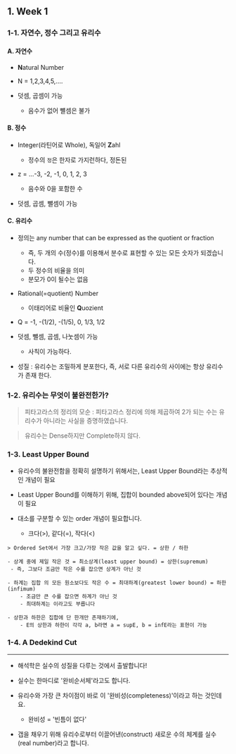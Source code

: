 ## 1. Week 1 

### 1-1. 자연수, 정수 그리고 유리수

#### A. 자연수 

- **N**atural Number

- N = 1,2,3,4,5,....

- 덧셈, 곱셈이 가능 
    - 음수가 없어 뺼셈은 불가 

#### B. 정수 

- Integer(라틴어로 Whole), 독일어 **Z**ahl
    - 정수의 `정`은 한자로 가지런하다, 정돈된
    
- z = ...-3, -2, -1, 0, 1, 2, 3
    - 음수와 0을 포함한 수 

- 덧셈, 곱셈, 뺄셈이 가능 

#### C. 유리수 

- 정의는 any number that can be expressed as the quotient or fraction
    - 즉, 두 개의 수(정수)를 이용해서 분수로 표현할 수 있는 모든 숫자가 되겠습니다.
    - 두 정수의 비율을 의미 
    - 분모가 0이 될수는 없음
    

- Rational(=quotient) Number
    - 이태리어로 비율인 **Q**uozient

    
- Q = -1, -(1/2), -(1/5), 0, 1/3, 1/2


- 덧셈, 뺄셈, 곱셈, 나눗셈이 가능 
    - 사칙이 가능하다. 

- 성질 : 유리수는 조밀하게 분포한다, 즉, 서로 다른 유리수의 사이에는 항상 유리수가 존재 한다. 


### 1-2. 유리수는 무엇이 불완전한가?


> 피타고라스의 정리의 모순 : 피타고라스 정리에 의해 제곱하여 2가 되는 수는 유리수가 아니라는 사실을 증명하였습니다.

> 유리수는 Dense하지만 Complete하지 않다. 

### 1-3. Least Upper Bound

- 유리수의 불완전함을 정확히 설명하기 위해서는, Least Upper Bound라는 추상적인 개념이 필요

- Least Upper Bound를 이해하기 위해, 집합이 bounded above되어 있다는 개념이 필요

- 대소를 구분할 수 있는 order 개념이 필요합니다.
    - 크다(>), 같다(=), 작다(<)

    
        
```                
> Ordered Set에서 가장 크고/가장 작은 값을 알고 싶다. = 상한 / 하한

- 상계 중에 제일 작은 것 = 최소상계(least upper bound) = 상한(supremum)
 - 즉, 그보다 조금만 작은 수를 잡으면 상계가 아닌 것

- 하계는 집합 의 모든 원소보다도 작은 수 = 최대하계(greatest lower bound) = 하한(infimum) 
    - 조금만 큰 수를 잡으면 하계가 아닌 것
    - 최대하계는 이라고도 부릅니다

- 상한과 하한은 집합에 단 한개만 존재하기에, 
    - E의 상한과 하한이 각각 a, b라면 a = supE, b = infE라는 표현이 가능
```

### 1-4. A Dedekind Cut










---


- 해석학은 실수의 성질을 다루는 것에서 출발합니다! 

- 실수는 한마디로 '완비순서체'라고도 합니다. 

- 유리수와 가장 큰 차이점이 바로 이 '완비성(completeness)'이라고 하는 것인데요. 
    - 완비성 = '빈틈이 없다'
    
- 갭을 채우기 위해 유리수로부터 이끌어낸(construct) 새로운 수의 체계를 실수(real number)라고 합니다.

